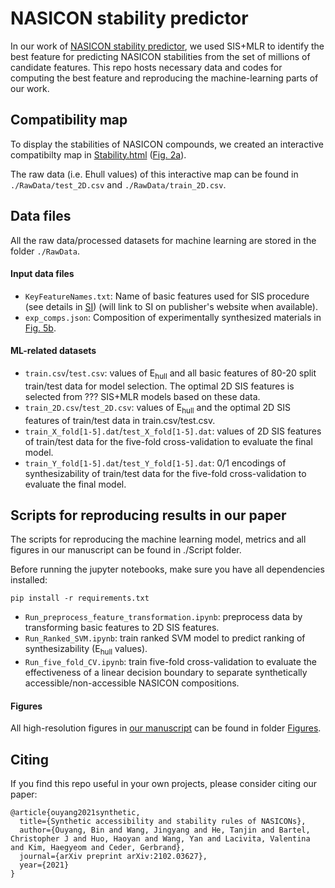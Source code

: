 # NASICON stability predictor

In our work of [NASICON stability predictor](https://arxiv.org/abs/2102.03627), we used SIS+MLR to identify the best feature for predicting NASICON stabilities from the set of millions of candidate features. This repo hosts necessary data and codes for computing the best feature and reproducing the machine-learning parts of our work.

## Compatibility map

To display the stabilities of NASICON compounds, we created an interactive compatibilty map in [Stability.html](Stability.html) ([Fig. 2a](https://arxiv.org/abs/2102.03627)). 

The raw data (i.e. Ehull values) of this interactive map can be found in `./RawData/test_2D.csv` and `./RawData/train_2D.csv`.

## Data files

All the raw data/processed datasets for machine learning are stored in the folder `./RawData`.

#### Input data files

* `KeyFeatureNames.txt`: Name of basic features used for SIS procedure (see details in [SI](https://arxiv.org/abs/2102.03627)) (will link to SI on publisher's website when available).
* `exp_comps.json`: Composition of experimentally synthesized materials in [Fig. 5b](https://arxiv.org/abs/2102.03627).

#### ML-related datasets

*  `train.csv`/`test.csv`: values of E<sub>hull</sub> and all basic features of 80-20 split train/test data for model selection. The optimal 2D SIS features is selected from ??? SIS+MLR models based on these data. 
* `train_2D.csv`/`test_2D.csv`: values of E<sub>hull</sub> and the optimal 2D SIS features of train/test data in train.csv/test.csv.
* `train_X_fold[1-5].dat`/`test_X_fold[1-5].dat`: values of 2D SIS features of train/test data for the five-fold cross-validation to evaluate the final model.
* `train_Y_fold[1-5].dat`/`test_Y_fold[1-5].dat`: 0/1 encodings of synthesizability of train/test data for the five-fold cross-validation to evaluate the final model.

## Scripts for reproducing results in our paper

The scripts for reproducing the machine learning model, metrics and all figures in our manuscript can be found in ./Script folder.

Before running the jupyter notebooks, make sure you have all dependencies installed:

```pip install -r requirements.txt```

* `Run_preprocess_feature_transformation.ipynb`: preprocess data by transforming basic features to 2D SIS features. 
* `Run_Ranked_SVM.ipynb`: train ranked SVM model to predict ranking of synthesizability (E<sub>hull</sub> values).
* `Run_five_fold_CV.ipynb`: train five-fold cross-validation to evaluate the effectiveness of a linear decision boundary to separate synthetically accessible/non-accessible NASICON compositions.

#### Figures

All high-resolution figures in [our manuscript](https://arxiv.org/abs/2102.03627) can be found in folder [Figures](Figures/).

## Citing

If you find this repo useful in your own projects, please consider citing our paper:

```
@article{ouyang2021synthetic,
  title={Synthetic accessibility and stability rules of NASICONs},
  author={Ouyang, Bin and Wang, Jingyang and He, Tanjin and Bartel, Christopher J and Huo, Haoyan and Wang, Yan and Lacivita, Valentina and Kim, Haegyeom and Ceder, Gerbrand},
  journal={arXiv preprint arXiv:2102.03627},
  year={2021}
}
```
